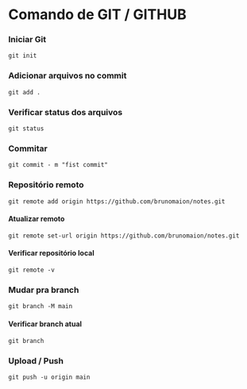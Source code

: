 # Comando de GIT / GITHUB

### Iniciar Git

```
git init
```

### Adicionar arquivos no commit

```
git add .    
```

### Verificar status dos arquivos
```
git status    
```


### Commitar

```
git commit - m "fist commit"
```

### Repositório remoto
 
```
git remote add origin https://github.com/brunomaion/notes.git
```

#### Atualizar remoto

```
git remote set-url origin https://github.com/brunomaion/notes.git
```

#### Verificar repositório local

```
git remote -v
```

### Mudar pra branch

```
git branch -M main
```

#### Verificar branch atual

```
git branch
```

### Upload / Push

```
git push -u origin main
```
